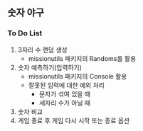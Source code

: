 ## 숫자 야구 
### To Do List
1. 3자리 수 랜덤 생성
    - missionutils 패키지의 Randoms를 활용
2. 숫자 예측하기(입력하기)
   - missionutils 패키지의 Console 활용
   - 잘못된 입력에 대한 예외 처리
     - 문자가 섞여 있을 때
     - 세자리 수가 아닐 때
3. 숫자 비교
4. 게임 종료 후 게임 다시 시작 또는 종료 옵션
